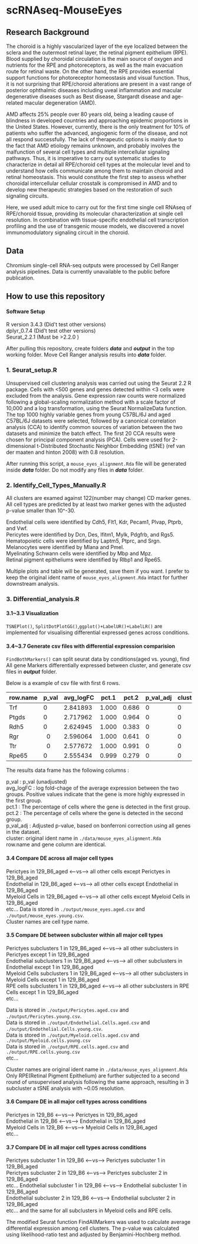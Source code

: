 # scRNAseq-MouseEyes

## Research Background
The choroid is a highly vascularized layer of the eye localized between the sclera and the outermost retinal layer, the retinal pigment epithelium (RPE). Blood supplied by choroidal circulation is the main source of oxygen and nutrients for the RPE and photoreceptors, as well as the main evacuation route for retinal waste. On the other hand, the RPE provides essential support functions for photoreceptor homeostasis and visual function. Thus, it is not surprising that RPE/choroid alterations are present in a vast range of posterior ophthalmic diseases including uveal inflammation and macular degenerative diseases such as Best disease, Stargardt disease and age-related macular degeneration (AMD).

AMD affects 25% people over 80 years old, being a leading cause of blindness in developed countries and approaching epidemic proportions in the United States. However, currently, there is the only treatment for 10% of patients who suffer the advanced, angiogenic form of the disease, and not all respond successfully. The lack of therapeutic options is mainly due to the fact that AMD etiology remains unknown, and probably involves the malfunction of several cell types and multiple intercellular signaling pathways. Thus, it is imperative to carry out systematic studies to characterize in detail all RPE/choroid cell types at the molecular level and to understand how cells communicate among them to maintain choroid and retinal homeostasis. This would constitute the first step to assess whether choroidal intercellular cellular crosstalk is compromised in AMD and to develop new therapeutic strategies based on the restoration of such signaling circuits.

Here, we used adult mice to carry out for the first time single cell RNAseq of RPE/choroid tissue, providing its molecular characterization at single cell resolution. In combination with tissue-specific endothelial cell transcription profiling and the use of transgenic mouse models, we discovered a novel immunomodulatory signaling circuit in the choroid.

## Data
Chromium single-cell RNA-seq outputs were processed by Cell Ranger analysis pipelines. Data is currently unavailable to the public before publication.

## How to use this repository

#### Software Setup
R version 3.4.3 (Did't test other versions)<br />
dplyr_0.7.4 (Did't test other versions)<br />
Seurat_2.2.1 (Must be >2.2.0 )<br />

After pulling this repository, create folders **_data_** and **_output_** in the top working folder.
Move Cell Ranger analysis results into **_data_** folder.

### 1. Seurat_setup.R
Unsupervised cell clustering analysis was carried out using the Seurat 2.2 R package. Cells with <500 genes and genes detected within <3 cells were excluded from the analysis. Gene expression raw counts were normalized following a global-scaling normalization method with a scale factor of 10,000 and a log transformation, using the Seurat NormalizeData function. The top 1000 highly variable genes from young C57BL/6J and aged C57BL/6J datasets were selected, followed by a canonical correlation analysis (CCA) to identify common sources of variation between the two datasets and minimize the batch effect. The first 20 CCA results were chosen for principal component analysis (PCA). Cells were used for 2-dimensional t-Distributed Stochastic Neighbor Embedding (tSNE) (ref van der maaten and hinton 2008) with 0.8 resolution.

 After running this script, a `mouse_eyes_alignment.Rda` file will be generated inside **_data_** folder.
 Do not modify any files in **_data_** folder.
 
 
### 2. Identify_Cell_Types_Manually.R
All clusters are examed against 122(number may change) CD marker genes.
All cell types are predicted by at least two marker genes with the adjusted p-value smaller than 10^-30.

Endothelial cells were identified by Cdh5, Flt1, Kdr, Pecam1, Plvap, Ptprb, and Vwf.<br />
Pericytes were identified by Dcn, Des, Ifitm1, Mylk, Pdgfrb, and Rgs5.<br />
Hematopoietic cells were identified by Laptm5, Ptprc, and Srgn.<br />
Melanocytes were identified by Mlana and Pmel.<br />
Myelinating Schwann cells were identified by Mbp and Mpz.<br />
Retinal pigment epitheliums were identified by Rlbp1 and Rpe65.<br />

Multiple plots and table will be generated, save them if you want. I prefer to keep the original ident name of `mouse_eyes_alignment.Rda` intact for further downstream analysis.

### 3. Differential_analysis.R
#### 3.1~3.3 Visualization
`TSNEPlot()`, `SplitDotPlotGG()`,`ggplot()+LabelUR()+LabelLR()` are implemented for visualising differential expressed genes across conditions.

#### 3.4~3.7 Generate csv files with differential expression comparision
`FindBothMarkers()` can split seurat data by conditions(aged vs. young), find All gene Markers differentially expressed between cluster, and generate csv files in **_output_** folder.

Below is a example of csv file with first 6 rows.

| row.name | p_val | avg_logFC | pct.1 | pct.2 | p_val_adj | cluster  | gene   | 
| ----- | ------ | -------- | ----  | ----- | --------- | ------- | ------|
| Trf   |   0   | 2.841893  | 1.000 | 0.686 | 0         | 0       | Trf   | 
| Ptgds |   0   | 2.717962  | 1.000 | 0.964 | 0         | 0       | Ptgds |
| Rdh5  |   0   | 2.624945  | 1.000 | 0.383 | 0         | 0       | Rdh5  |
| Rgr   |   0   | 2.596064  | 1.000 | 0.641 | 0         | 0       | Rgr   |
| Ttr   |   0   | 2.577672  | 1.000 | 0.991 | 0         | 0       | Ttr   | 
| Rpe65 |   0   | 2.555434  | 0.999 | 0.279 | 0         | 0       | Rpe65 |

The results data frame has the following columns :

p_val : p_val (unadjusted)<br />
avg_logFC : log fold-chage of the average expression between the two groups. Positive values indicate that the gene is more highly expressed in the first group.<br />
pct.1 : The percentage of cells where the gene is detected in the first group.<br />
pct.2 : The percentage of cells where the gene is detected in the second group.<br />
p_val_adj : Adjusted p-value, based on bonferroni correction using all genes in the dataset.<br />
cluster: original ident name in `./data/mouse_eyes_alignment.Rda`<br />
row.name and gene column are identical.<br />

#### 3.4 Compare DE across all major cell types

Perictyes in 129_B6_aged   <——vs——>  all other cells except Perictyes in 129_B6_aged<br />
Endothelial in 129_B6_aged  <——vs——>  all other cells except Endothelial in 129_B6_aged<br />
Myeloid Cells in 129_B6_aged   <——vs——>  all other cells except Myeloid Cells in 129_B6_aged<br />
etc...
Data is stored in `./output/mouse_eyes.aged.csv` and `./output/mouse_eyes.young.csv`.<br />
Cluster names are cell type name.

#### 3.5 Compare DE between subcluster within all major cell types

Perictyes subclusters 1 in 129_B6_aged   <——vs——>  all other subclusters in Perictyes except  1 in 129_B6_aged<br />
Endothelial subclusters 1 in 129_B6_aged  <——vs——>  all other subclusters in Endothelial except 1 in 129_B6_aged<br />
Myeloid Cells  subclusters 1 in 129_B6_aged   <——vs——>  all other subclusters in Myeloid Cells except  1 in 129_B6_aged<br />
RPE cells subclusters 1 in 129_B6_aged   <——vs——>  all other subclusters in RPE Cells except  1 in 129_B6_aged<br />
etc...

Data is stored in `./output/Pericytes.aged.csv` and `./output/Pericytes.young.csv`. <br />
Data is stored in `./output/Endothelial.Cells.aged.csv` and `./output/Endothelial.Cells.young.csv`.<br />
Data  is stored in `./output/Myeloid.cells.aged.csv` and `./output/Myeloid.cells.young.csv`<br />
Data  is stored in `./output/RPE.cells.aged.csv` and `./output/RPE.cells.young.csv`<br />
etc...<br />

Cluster names are original ident name in `./data/mouse_eyes_alignment.Rda`
Only RPE(Retinal Pigment Epithelium) are further subjected to a second round of unsupervised analysis following the same approach, resulting in 3 subcluster a tSNE analysis with ~0.05 resolution. 

#### 3.6 Compare DE in all major cell types across conditions

Perictyes in 129_B6   <——vs——>  Perictyes in 129_B6_aged<br />
Endothelial in 129_B6 <——vs——>  Endothelial in 129_B6_aged<br />
Myeloid Cells in 129_B6   <——vs——>  Myeloid Cells in 129_B6_aged<br />
etc...

#### 3.7 Compare DE in all major cell types across conditions

Perictyes subcluster 1 in 129_B6   <——vs——>  Perictyes subcluster 1 in 129_B6_aged<br />
Perictyes subcluster 2 in 129_B6   <——vs——>  Perictyes subcluster 2 in 129_B6_aged<br />
etc...
Endothelial subcluster 1 in 129_B6 <——vs——>  Endothelial subcluster 1 in 129_B6_aged<br />
Endothelial subcluster 2 in 129_B6 <——vs——>  Endothelial subcluster 2 in 129_B6_aged<br />
etc...
and the same for all subclusters in Myeloid cells and RPE cells.


The modified Seurat function FindAllMarkers was used to calculate average differential expression among cell clusters. The p-value was calculated using likelihood-ratio test and adjusted by Benjamini-Hochberg method.
